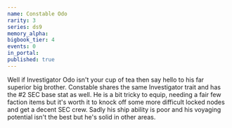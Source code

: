 ```yaml
---
name: Constable Odo
rarity: 3
series: ds9
memory_alpha:
bigbook_tier: 4
events: 0
in_portal:
published: true
---
```


Well if Investigator Odo isn't your cup of tea then say hello to his far superior big brother. Constable shares the same Investigator trait and has the #2 SEC base stat as well. He is a bit tricky to equip, needing a fair few faction items but it's worth it to knock off some more difficult locked nodes and get a decent SEC crew. Sadly his ship ability is poor and his voyaging potential isn't the best but he's solid in other areas.
